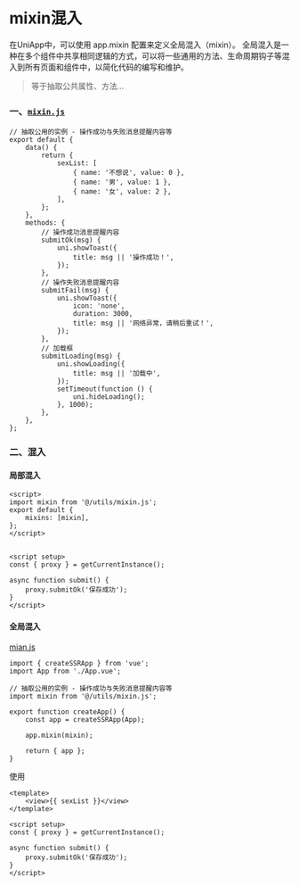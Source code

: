 # mixin混入

在UniApp中，可以使用 app.mixin 配置来定义全局混入（mixin）。
全局混入是一种在多个组件中共享相同逻辑的方式，可以将一些通用的方法、生命周期钩子等混入到所有页面和组件中，以简化代码的编写和维护。

> 等于抽取公共属性、方法...

### 一、[`mixin.js`](../../src/utils/mixin.js)

```
// 抽取公用的实例 - 操作成功与失败消息提醒内容等
export default {
    data() {
        return {
            sexList: [
                { name: '不想说', value: 0 },
                { name: '男', value: 1 },
                { name: '女', value: 2 },
            ],
        };
    },
    methods: {
        // 操作成功消息提醒内容
        submitOk(msg) {
            uni.showToast({
                title: msg || '操作成功！',
            });
        },
        // 操作失败消息提醒内容
        submitFail(msg) {
            uni.showToast({
                icon: 'none',
                duration: 3000,
                title: msg || '网络异常，请稍后重试！',
            });
        },
        // 加载框
        submitLoading(msg) {
            uni.showLoading({
                title: msg || '加载中',
            });
            setTimeout(function () {
                uni.hideLoading();
            }, 1000);
        },
    },
};
```

### 二、混入

#### 局部混入

```
<script>
import mixin from '@/utils/mixin.js';
export default {
    mixins: [mixin],
};
</script>


<script setup>
const { proxy } = getCurrentInstance();

async function submit() { 
    proxy.submitOk('保存成功');
}
</script>
```

#### 全局混入

[mian.js](../../src/main.js)

```
import { createSSRApp } from 'vue';
import App from './App.vue';

// 抽取公用的实例 - 操作成功与失败消息提醒内容等
import mixin from '@/utils/mixin.js';

export function createApp() {
    const app = createSSRApp(App);

    app.mixin(mixin);

    return { app };
}
```

使用

```
<template>
    <view>{{ sexList }}</view>
</template>

<script setup>
const { proxy } = getCurrentInstance();

async function submit() { 
    proxy.submitOk('保存成功');
}
</script>
```